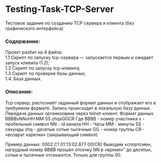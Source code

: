 # Testing-Task-TCP-Server
Тестовое задание по созданию TCP сервера и клиента (без графического интерфейса)


### Содержание:
Проект разбит на 4 файла:\
1.1 Скрипт по запуску tcp-сервера — запускается первым и ожидает запуск клиента (1.2);\
1.2 Скрипт по запуску tcp-клиента;\
1.3 Скрипт по проверке базы данных;\
1.4. База данных.

### Описание:
Tcp сервер, распознаёт заданный формат данных и отображает его в требуемом формате. 
Запись происходит в локальную базу данных. 
Передача данных организована через telnet-клиент. 
Формат данных BBBBxNNxHH:MM:SS.zhqxGGCR Где BBBB - номер участника x - пробельный символ NN - id канала HH - Часы MM - минуты SS - секунды zhq - десятые сотые тысячные GG - номер группы CR - «возврат каретки» (закрывающий символ) 

Пример данных: 0002 C1 01:13:02.877 00[CR] Выводим «спортсмен, нагрудный номер BBBB прошёл отсечку NN в «время»" до десятых, сотые и тысячные отсекаются. Только для группы 00.
